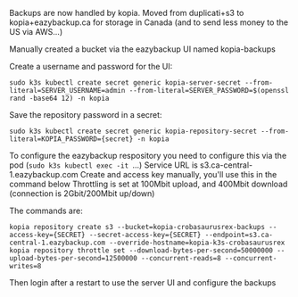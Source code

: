 Backups are now handled by kopia. Moved from duplicati+s3 to kopia+eazybackup.ca for storage in Canada (and to send less money to the US via AWS...)

Manually created a bucket via the eazybackup UI named kopia-backups

Create a username and password for the UI:
```
sudo k3s kubectl create secret generic kopia-server-secret --from-literal=SERVER_USERNAME=admin --from-literal=SERVER_PASSWORD=$(openssl rand -base64 12) -n kopia
```

Save the repository password in a secret:
```
sudo k3s kubectl create secret generic kopia-repository-secret --from-literal=KOPIA_PASSWORD={secret} -n kopia
```

To configure the eazybackup respository you need to configure this via the pod (`sudo k3s kubectl exec -it `...)
Service URL is s3.ca-central-1.eazybackup.com
Create and access key manually, you'll use this in the command below
Throttling is set at 100Mbit upload, and 400Mbit download (connection is 2Gbit/200Mbit up/down)

The commands are:
```
kopia repository create s3 --bucket=kopia-crobasaurusrex-backups --access-key={SECRET} --secret-access-key={SECRET} --endpoint=s3.ca-central-1.eazybackup.com --override-hostname=kopia-k3s-crobasaurusrex
kopia repository throttle set --download-bytes-per-second=50000000 --upload-bytes-per-second=12500000 --concurrent-reads=8 --concurrent-writes=8
```

Then login after a restart to use the server UI and configure the backups
